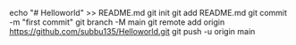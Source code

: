 echo "# Helloworld" >> README.md
git init
git add README.md
git commit -m "first commit"
git branch -M main
git remote add origin https://github.com/subbu135/Helloworld.git
git push -u origin main

